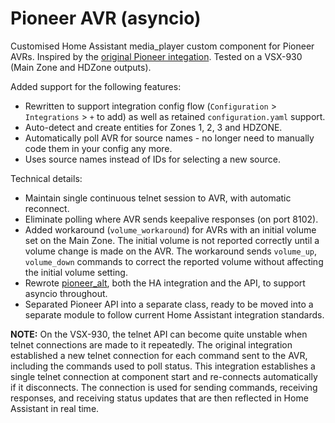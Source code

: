 # Pioneer AVR (asyncio)
Customised Home Assistant media_player custom component for Pioneer AVRs.
Inspired by the [original Pioneer integation](https://www.home-assistant.io/integrations/pioneer/).
Tested on a VSX-930 (Main Zone and HDZone outputs).

Added support for the following features:
- Rewritten to support integration config flow (`Configuration` > `Integrations` > `+` to add) as well as retained `configuration.yaml` support.
- Auto-detect and create entities for Zones 1, 2, 3 and HDZONE.
- Automatically poll AVR for source names - no longer need to manually code them in your config any more.
- Uses source names instead of IDs for selecting a new source.

Technical details:
- Maintain single continuous telnet session to AVR, with automatic reconnect.
- Eliminate polling where AVR sends keepalive responses (on port 8102).
- Added workaround (`volume_workaround`) for AVRs with an initial volume set on the Main Zone. The initial volume is not reported correctly until a volume change is made on the AVR. The workaround sends `volume_up`, `volume_down` commands to correct the reported volume without affecting the initial volume setting.
- Rewrote [pioneer_alt](https://github.com/crowbarz/ha-pioneer_alt), both the HA integration and the API, to support asyncio throughout.
- Separated Pioneer API into a separate class, ready to be moved into a separate module to follow current Home Assistant integration standards.

**NOTE:** On the VSX-930, the telnet API can become quite unstable when telnet connections are made to it repeatedly. The original integration established a new telnet connection for each command sent to the AVR, including the commands used to poll status. This integration establishes a single telnet connection at component start and re-connects automatically if it disconnects. The connection is used for sending commands, receiving responses, and receiving status updates that are then reflected in Home Assistant in real time.
